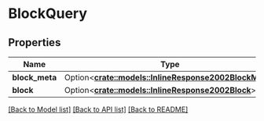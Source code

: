 # BlockQuery

## Properties

Name | Type | Description | Notes
------------ | ------------- | ------------- | -------------
**block_meta** | Option<[**crate::models::InlineResponse2002BlockMeta**](inline_response_200_2_block_meta.md)> |  | [optional]
**block** | Option<[**crate::models::InlineResponse2002Block**](inline_response_200_2_block.md)> |  | [optional]

[[Back to Model list]](../README.md#documentation-for-models) [[Back to API list]](../README.md#documentation-for-api-endpoints) [[Back to README]](../README.md)


